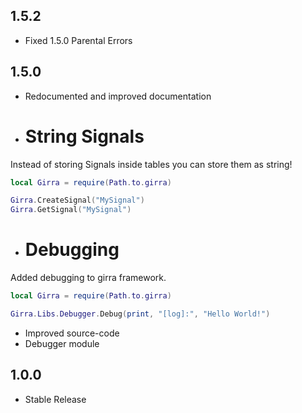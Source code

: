 ## 1.5.2
- Fixed 1.5.0 Parental Errors
## 1.5.0
- Redocumented and improved documentation
- # String Signals
Instead of storing Signals inside tables you can store them as string!
```lua
local Girra = require(Path.to.girra)

Girra.CreateSignal("MySignal")
Girra.GetSignal("MySignal")
```
- # Debugging
Added debugging to girra framework.
```lua
local Girra = require(Path.to.girra)

Girra.Libs.Debugger.Debug(print, "[log]:", "Hello World!")
```

- Improved source-code
- Debugger module

## 1.0.0
- Stable Release